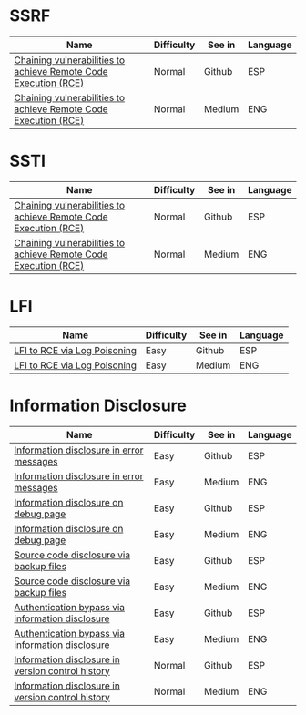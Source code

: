 # SSRF
| Name | Difficulty | See in | Language |
| --- | --- | --- | --- |
| [Chaining vulnerabilities to achieve Remote Code Execution (RCE)](CTF/2023/CyberArenaDeloitte/Web/SSRF2SSTI.md) | Normal | Github | ESP |
| [Chaining vulnerabilities to achieve Remote Code Execution (RCE)](https://medium.com/@josewice7/chaining-vulnerabilities-to-achieve-remote-code-execution-rce-15a4aa05ee44) | Normal | Medium | ENG |
# SSTI
| Name | Difficulty | See in | Language |
| --- | --- | --- | --- |
| [Chaining vulnerabilities to achieve Remote Code Execution (RCE)](CTF/2023/CyberArenaDeloitte/Web/SSRF2SSTI.md) | Normal | Github | ESP |
| [Chaining vulnerabilities to achieve Remote Code Execution (RCE)](https://medium.com/@josewice7/chaining-vulnerabilities-to-achieve-remote-code-execution-rce-15a4aa05ee44) | Normal | Medium | ENG |
# LFI
| Name | Difficulty | See in | Language |
| --- | --- | --- | --- |
| [LFI to RCE via Log Poisoning](CTF/2023/CyberArenaDeloitte/Web/LogPoisoning2RCE.md) | Easy | Github | ESP |
| [LFI to RCE via Log Poisoning](https://medium.com/@josewice7/lfi-to-rce-via-log-poisoning-db3e0e7a1cf1) | Easy | Medium | ENG |
# Information Disclosure
| Name | Difficulty | See in | Language |
| --- | --- | --- | --- |
| [Information disclosure in error messages](Portswigger/InfoDisclosure/InfoDisclosure01PS.md) | Easy | Github | ESP |
| [Information disclosure in error messages](https://medium.com/@josewice7/infodiscl01-information-disclosure-in-error-messages-portswigger-3c615bd2d0c9) | Easy | Medium | ENG |
| [Information disclosure on debug page](Portswigger/InfoDisclosure/InfoDisclosure02PS.md) | Easy | Github | ESP |
| [Information disclosure on debug page](https://medium.com/@josewice7/infodiscl02-information-disclosure-on-debug-page-portswigger-5c2fb8f1cb7d) | Easy | Medium | ENG |
| [Source code disclosure via backup files](Portswigger/InfoDisclosure/InfoDisclosure03PS.md) | Easy | Github | ESP |
| [Source code disclosure via backup files](https://medium.com/@josewice7/infodiscl03-source-code-disclosure-via-backup-files-portswigger-80a4941e7c7b) | Easy | Medium | ENG |
| [Authentication bypass via information disclosure](Portswigger/InfoDisclosure/InfoDisclosure04PS.md) | Easy | Github | ESP |
| [Authentication bypass via information disclosure](https://medium.com/@josewice7/infodiscl04-authentication-bypass-via-information-disclosure-portswigger-90eb03f2fbbd) | Easy | Medium | ENG |
| [Information disclosure in version control history](Portswigger/InfoDisclosure/InfoDisclosure05PS.md) | Normal | Github | ESP |
| [Information disclosure in version control history](https://medium.com/@josewice7/infodiscl05-information-disclosure-in-version-control-history-portswigger-67ee20f34929) | Normal | Medium | ENG |
